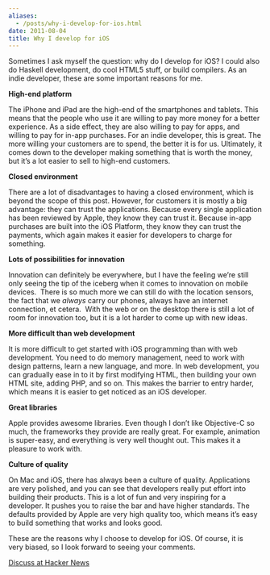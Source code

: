 ```yaml
---
aliases:
  - /posts/why-i-develop-for-ios.html
date: 2011-08-04
title: Why I develop for iOS
---
```


Sometimes I ask myself the question: why do I develop for iOS? I could also do
Haskell development, do cool HTML5 stuff, or build compilers. As an indie
developer, these are some important reasons for me.&#10;

**High-end platform**

The iPhone and iPad are the high-end of the smartphones and tablets. This means
that the people who use it are willing to pay more money for a better
experience. As a side effect, they are also willing to pay for apps, and willing
to pay for in-app purchases. For an indie developer, this is great. The more
willing your customers are to spend, the better it is for us. Ultimately, it
comes down to the developer making something that is worth the money, but it’s a
lot easier to sell to high-end customers.&#10;

**Closed environment**

There are a lot of disadvantages to having a closed environment, which is beyond
the scope of this post. However, for customers it is mostly a big advantage:
they can trust the applications. Because every single application has been
reviewed by Apple, they know they can trust it. Because in-app purchases are
built into the iOS Platform, they know they can trust the payments, which again
makes it easier for developers to charge for something.&#10;

**Lots of possibilities for innovation**

Innovation can definitely be everywhere, but I have the feeling we’re still only
seeing the tip of the iceberg when it comes to innovation on mobile devices.
 There is so much more we can still do with the location sensors, the fact that
we *always* carry our phones, always have an internet connection, et cetera.
 With the web or on the desktop there is still a lot of room for innovation
too, but it is a lot harder to come up with new ideas.&#10;

**More difficult than web development**

It is more difficult to get started with iOS programming than with web
development. You need to do memory management, need to work with design
patterns, learn a new language, and more. In web development, you can gradually
ease in to it by first modifying HTML, then building your own HTML site, adding
PHP, and so on. This makes the barrier to entry harder, which means it is easier
to get noticed as an iOS developer.&#10;

**Great libraries**

Apple provides awesome libraries. Even though I don’t like Objective-C so much,
the frameworks they provide are really great. For example, animation is
super-easy, and everything is very well thought out. This makes it a pleasure to
work with.&#10;

**Culture of quality**

On Mac and iOS, there has always been a culture of quality. Applications are
very polished, and you can see that developers really put effort into building
their products. This is a lot of fun and very inspiring for a developer. It
pushes you to raise the bar and have higher standards. The defaults provided by
Apple are very high quality too, which means it’s easy to build something that
works and looks good.&#10;

These are the reasons why I choose to develop for iOS. Of course, it is
very biased, so I look forward to seeing your comments.&#10;

[Discuss at Hacker News](http://news.ycombinator.com/item?id=2845282)

